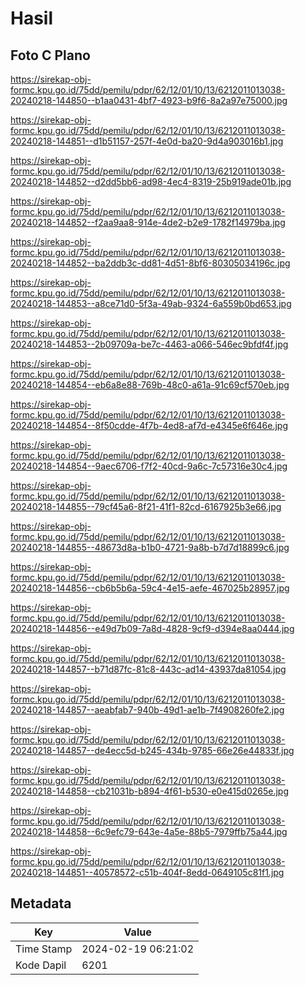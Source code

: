 # Hasil

## Foto C Plano

https://sirekap-obj-formc.kpu.go.id/75dd/pemilu/pdpr/62/12/01/10/13/6212011013038-20240218-144850--b1aa0431-4bf7-4923-b9f6-8a2a97e75000.jpg

https://sirekap-obj-formc.kpu.go.id/75dd/pemilu/pdpr/62/12/01/10/13/6212011013038-20240218-144851--d1b51157-257f-4e0d-ba20-9d4a903016b1.jpg

https://sirekap-obj-formc.kpu.go.id/75dd/pemilu/pdpr/62/12/01/10/13/6212011013038-20240218-144852--d2dd5bb6-ad98-4ec4-8319-25b919ade01b.jpg

https://sirekap-obj-formc.kpu.go.id/75dd/pemilu/pdpr/62/12/01/10/13/6212011013038-20240218-144852--f2aa9aa8-914e-4de2-b2e9-1782f14979ba.jpg

https://sirekap-obj-formc.kpu.go.id/75dd/pemilu/pdpr/62/12/01/10/13/6212011013038-20240218-144852--ba2ddb3c-dd81-4d51-8bf6-80305034196c.jpg

https://sirekap-obj-formc.kpu.go.id/75dd/pemilu/pdpr/62/12/01/10/13/6212011013038-20240218-144853--a8ce71d0-5f3a-49ab-9324-6a559b0bd653.jpg

https://sirekap-obj-formc.kpu.go.id/75dd/pemilu/pdpr/62/12/01/10/13/6212011013038-20240218-144853--2b09709a-be7c-4463-a066-546ec9bfdf4f.jpg

https://sirekap-obj-formc.kpu.go.id/75dd/pemilu/pdpr/62/12/01/10/13/6212011013038-20240218-144854--eb6a8e88-769b-48c0-a61a-91c69cf570eb.jpg

https://sirekap-obj-formc.kpu.go.id/75dd/pemilu/pdpr/62/12/01/10/13/6212011013038-20240218-144854--8f50cdde-4f7b-4ed8-af7d-e4345e6f646e.jpg

https://sirekap-obj-formc.kpu.go.id/75dd/pemilu/pdpr/62/12/01/10/13/6212011013038-20240218-144854--9aec6706-f7f2-40cd-9a6c-7c57316e30c4.jpg

https://sirekap-obj-formc.kpu.go.id/75dd/pemilu/pdpr/62/12/01/10/13/6212011013038-20240218-144855--79cf45a6-8f21-41f1-82cd-6167925b3e66.jpg

https://sirekap-obj-formc.kpu.go.id/75dd/pemilu/pdpr/62/12/01/10/13/6212011013038-20240218-144855--48673d8a-b1b0-4721-9a8b-b7d7d18899c6.jpg

https://sirekap-obj-formc.kpu.go.id/75dd/pemilu/pdpr/62/12/01/10/13/6212011013038-20240218-144856--cb6b5b6a-59c4-4e15-aefe-467025b28957.jpg

https://sirekap-obj-formc.kpu.go.id/75dd/pemilu/pdpr/62/12/01/10/13/6212011013038-20240218-144856--e49d7b09-7a8d-4828-9cf9-d394e8aa0444.jpg

https://sirekap-obj-formc.kpu.go.id/75dd/pemilu/pdpr/62/12/01/10/13/6212011013038-20240218-144857--b71d87fc-81c8-443c-ad14-43937da81054.jpg

https://sirekap-obj-formc.kpu.go.id/75dd/pemilu/pdpr/62/12/01/10/13/6212011013038-20240218-144857--aeabfab7-940b-49d1-ae1b-7f4908260fe2.jpg

https://sirekap-obj-formc.kpu.go.id/75dd/pemilu/pdpr/62/12/01/10/13/6212011013038-20240218-144857--de4ecc5d-b245-434b-9785-66e26e44833f.jpg

https://sirekap-obj-formc.kpu.go.id/75dd/pemilu/pdpr/62/12/01/10/13/6212011013038-20240218-144858--cb21031b-b894-4f61-b530-e0e415d0265e.jpg

https://sirekap-obj-formc.kpu.go.id/75dd/pemilu/pdpr/62/12/01/10/13/6212011013038-20240218-144858--6c9efc79-643e-4a5e-88b5-7979ffb75a44.jpg

https://sirekap-obj-formc.kpu.go.id/75dd/pemilu/pdpr/62/12/01/10/13/6212011013038-20240218-144851--40578572-c51b-404f-8edd-0649105c81f1.jpg


## Metadata

| Key        | Value               |
| ---------- | ------------------- |
| Time Stamp | 2024-02-19 06:21:02 |
| Kode Dapil | 6201                |



